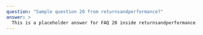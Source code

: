 ```yaml
---
question: "Sample question 20 from returnsandperformance?"
answer: >
  This is a placeholder answer for FAQ 20 inside returnsandperformance. It uses proper YAML block formatting to avoid any parsing issues.
---
```


